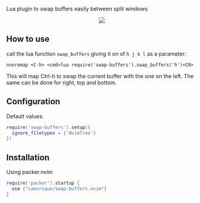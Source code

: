 Lua plugin to swap buffers easily between split windows

<p align="center">
   <img src="https://i.imgur.com/z3YxA64.gif">
<p>
   
## How to use
   
call the lua function `swap_buffers` giving it on of `h j k l` as a parameter:
   
```vim
nnoremap <C-h> <cmd>lua require('swap-buffers').swap_buffers('h')<CR>
```
   
This will map Ctrl-h to swap the current buffer with the one on the left. The same can be done for right, top and bottom.
   
## Configuration

Default values:

```lua
require('swap-buffers').setup({
  ignore_filetypes = {'NvimTree'}
})
```

## Installation

Using packer.nvim

```lua
require('packer').startup {
  use {"caenrique/swap-buffers.nvim"}
}
```
